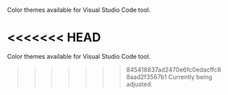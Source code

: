 Color themes available for Visual Studio Code tool.

<<<<<<< HEAD
=======
Color themes available for Visual Studio Code tool.

>>>>>>> 845418837ad2470e6fc0edacffc88aad2f3567b1
Currently being adjusted.
